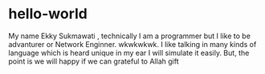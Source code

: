 # hello-world
My name Ekky Sukmawati , technically I am a programmer but I like to be advanturer or
Network Enginner. wkwkwkwk. 
I like talking in many kinds of language which is heard unique in my ear I will simulate it easily.
But, the point is we will happy if we can grateful to Allah gift 
